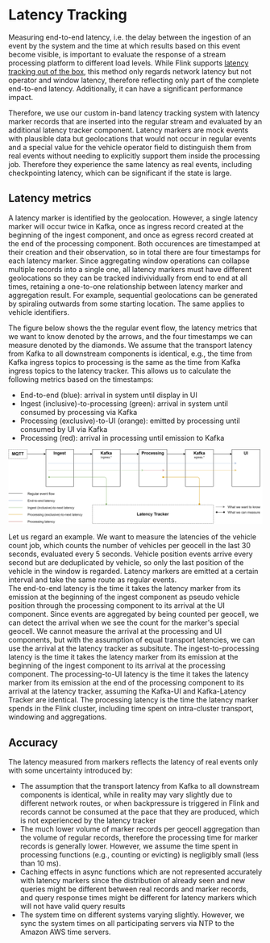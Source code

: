 # Latency Tracking

Measuring end-to-end latency, i.e. the delay between the ingestion of an event by the system and the time at which results based on this event become visible, is important to evaluate the response of a stream processing platform to different load levels. While Flink supports [latency tracking out of the box](https://ci.apache.org/projects/flink/flink-docs-stable/monitoring/metrics.html#latency-tracking), this method only regards network latency but not operator and window latency, therefore reflecting only part of the complete end-to-end latency. Additionally, it can have a significant performance impact.

Therefore, we use our custom in-band latency tracking system with latency marker records that are inserted into the regular stream and evaluated by an additional latency tracker component. Latency markers are mock events with plausible data but geolocations that would not occur in regular events and a special value for the vehicle operator field to distinguish them from real events without needing to explicitly support them inside the processing job. Therefore they experience the same latency as real events, including checkpointing latency, which can be significant if the state is large.

## Latency metrics

A latency marker is identified by the geolocation. However, a single latency marker will occur twice in Kafka, once as ingress record created at the beginning of the ingest component, and once as egress record created at the end of the processing component. Both occurences are timestamped at their creation and their observation, so in total there are four timestamps for each latency marker. Since aggregating window operations can collapse multiple records into a single one, all latency markers must have different geolocations so they can be tracked indivividually from end to end at all times, retaining a one-to-one relationship between latency marker and aggregation result. For example, sequential geolocations can be generated by spiraling outwards from some starting location. The same applies to vehicle identifiers.

The figure below shows the the regular event flow, the latency metrics that we want to know denoted by the arrows, and the four timestamps we can measure denoted by the diamonds. We assume that the transport latency from Kafka to all downstream components is identical, e.g., the time from Kafka ingress topics to processing is the same as the time from Kafka ingress topics to the latency tracker. This allows us to calculate the following metrics based on the timestamps:
* End-to-end (blue): arrival in system until display in UI
* Ingest (inclusive)-to-processing (green): arrival in system until consumed by processing via Kafka
* Processing (exclusive)-to-UI (orange): emitted by processing until consumed by UI via Kafka
* Processing (red): arrival in processing until emission to Kafka

![Latency Tracking](images/latency_tracking.png)

Let us regard an example. We want to measure the latencies of the vehicle count job, which counts the number of vehicles per geocell in the last 30 seconds, evaluated every 5 seconds. Vehicle position events arrive every second but are deduplicated by vehicle, so only the last position of the vehicle in the window is regarded. Latency markers are emitted at a certain interval and take the same route as regular events.  
The end-to-end latency is the time it takes the latency marker from its emission at the beginning of the ingest component as pseudo vehicle position through the processing component to its arrival at the UI component. Since events are aggregated by being counted per geocell, we can detect the arrival when we see the count for the marker's special geocell.  We cannot measure the arrival at the processing and UI components, but with the assumption of equal transport latencies, we can use the arrival at the latency tracker as subsitute.
The ingest-to-processing latency is the time it takes the latency marker from its emission at the beginning of the ingest component to its arrival at the processing component.
The processing-to-UI latency is the time it takes the latency marker from its emission at the end of the processing component to its arrival at the latency tracker, assuming the Kafka-UI and Kafka-Latency Tracker are identical.
The processing latency is the time the latency marker spends in the Flink cluster, including time spent on intra-cluster transport, windowing and aggregations.


## Accuracy
The latency measured from markers reflects the latency of real events only with some uncertainty introduced by:
* The assumption that the transport latency from Kafka to all downstream components is identical, while in reality may vary slightly due to different network routes, or when backpressure is triggered in Flink and records cannot be consumed at the pace that they are produced, which is not experienced by the latency tracker
* The much lower volume of marker records per geocell aggregation than the volume of regular records, therefore the processing time for marker records is generally lower. However, we assume the time spent in processing functions (e.g., counting or evicting) is negligibly small (less than 10 ms).
* Caching effects in async functions which are not represented accurately with latency markers since the distribution of already seen and new queries might be different between real records and marker records, and query response times might be different for latency markers which will not have valid query results
* The system time on different systems varying slightly. However, we sync the system times on all participating servers via NTP to the Amazon AWS time servers.
